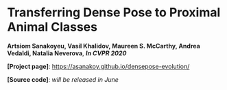 # Transferring Dense Pose to Proximal Animal Classes 
**Artsiom Sanakoyeu, Vasil Khalidov, Maureen S. McCarthy, Andrea Vedaldi, Natalia Neverova**,
***In CVPR 2020*** 


**[Project page]**: https://asanakoy.github.io/densepose-evolution/

**[Source code]**: *will be released in June*
